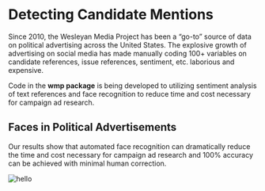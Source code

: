 # Detecting Candidate Mentions

Since 2010, the Wesleyan Media Project has been a “go-to” source of data on political advertising across the United States. The explosive growth of advertising on social media has made manually coding 100+ variables on candidate references, issue references, sentiment, etc. laborious and expensive.

Code in the **wmp package** is being developed to utilizing sentiment analysis of text references and face recognition to reduce time and cost necessary for campaign ad research.

## Faces in Political Advertisements

Our results show that automated face recognition can dramatically reduce the time and cost necessary for campaign ad research and 100% accuracy can be achieved with minimal human correction.

![hello](assets/corpuz_poster.jpg)
